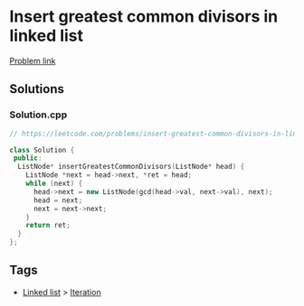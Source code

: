 # Insert greatest common divisors in linked list

[Problem link](https://leetcode.com/problems/insert-greatest-common-divisors-in-linked-list/)

## Solutions


### Solution.cpp
```cpp
// https://leetcode.com/problems/insert-greatest-common-divisors-in-linked-list/

class Solution {
 public:
  ListNode* insertGreatestCommonDivisors(ListNode* head) {
    ListNode *next = head->next, *ret = head;
    while (next) {
      head->next = new ListNode(gcd(head->val, next->val), next);
      head = next;
      next = next->next;
    }
    return ret;
  }
};
```
## Tags

* [Linked list](/README.md#Linked_list) > [Iteration](/README.md#Linked_list-Iteration)
